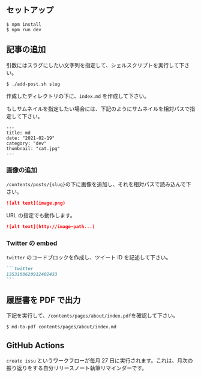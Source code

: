 ## セットアップ

```shell
$ npm install
$ npm run dev
```

## 記事の追加

引数にはスラグにしたい文字列を指定して、シェルスクリプトを実行して下さい。

```shell
$ ./add-post.sh slug
```

作成したディレクトリの下に、`index.md` を作成して下さい。

もしサムネイルを指定したい場合には、下記のようにサムネイルを相対パスで指定して下さい。

```
---
title: md
date: "2021-02-19"
category: "dev"
thumbnail: "cat.jpg"
---
```

### 画像の追加

`/contents/posts/{slug}`の下に画像を追加し、それを相対パスで読み込んで下さい。

```md
![alt text](image.png)
```

URL の指定でも動作します。

```md
![alt text](http://image-path...)
```

### Twitter の embed

`twitter` のコードブロックを作成し、ツイート ID を記述して下さい。

````md
```twitter
1353188620912402433
```
````

## 履歴書を PDF で出力

下記を実行して、`/contents/pages/about/index.pdf`を確認して下さい。

```shell
$ md-to-pdf contents/pages/about/index.md
```

## GitHub Actions

`create issu` というワークフローが毎月 27 日に実行されます。これは、月次の振り返りをする自分リリースノート執筆リマインダーです。
